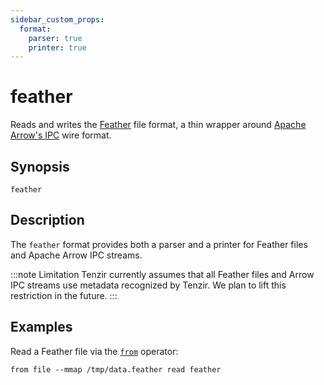 ```yaml
---
sidebar_custom_props:
  format:
    parser: true
    printer: true
---
```


# feather

Reads and writes the [Feather][feather] file format, a thin wrapper around
[Apache Arrow's IPC][arrow-ipc] wire format.

[feather]: https://arrow.apache.org/docs/python/feather.html
[arrow-ipc]: https://arrow.apache.org/docs/python/ipc.html

## Synopsis

```
feather
```

## Description

The `feather` format provides both a parser and a printer for Feather files and
Apache Arrow IPC streams.

:::note Limitation
Tenzir currently assumes that all Feather files and Arrow IPC streams use
metadata recognized by Tenzir. We plan to lift this restriction in the future.
:::

## Examples

Read a Feather file via the [`from`](../operators/from.md) operator:

```
from file --mmap /tmp/data.feather read feather
```
